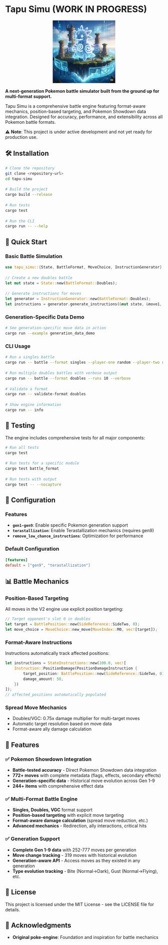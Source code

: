 # Tapu Simu (WORK IN PROGRESS)

<div align="center">
  <img src="assets/tapu-simu-logo.png" alt="Tapu Simu Logo" width="200">
</div>

**A next-generation Pokemon battle simulator built from the ground up for multi-format support.**

Tapu Simu is a comprehensive battle engine featuring format-aware mechanics, position-based targeting, and Pokemon Showdown data integration. Designed for accuracy, performance, and extensibility across all Pokemon battle formats.

⚠️ **Note**: This project is under active development and not yet ready for production use.

## 🛠 Installation

```bash
# Clone the repository
git clone <repository-url>
cd tapu-simu

# Build the project
cargo build --release

# Run tests
cargo test

# Run the CLI
cargo run -- --help
```

## 🚀 Quick Start

### Basic Battle Simulation

```rust
use tapu_simu::{State, BattleFormat, MoveChoice, InstructionGenerator};

// Create a new doubles battle
let mut state = State::new(BattleFormat::Doubles);

// Generate instructions for moves
let generator = InstructionGenerator::new(BattleFormat::Doubles);
let instructions = generator.generate_instructions(&mut state, &move1, &move2);
```

### Generation-Specific Data Demo

```bash
# See generation-specific move data in action
cargo run --example generation_data_demo
```

### CLI Usage

```bash
# Run a singles battle
cargo run -- battle --format singles --player-one random --player-two random

# Run multiple doubles battles with verbose output
cargo run -- battle --format doubles --runs 10 --verbose

# Validate a format
cargo run -- validate-format doubles

# Show engine information
cargo run -- info
```

## 🧪 Testing

The engine includes comprehensive tests for all major components:

```bash
# Run all tests
cargo test

# Run tests for a specific module
cargo test battle_format

# Run tests with output
cargo test -- --nocapture
```

## 🔧 Configuration

### Features

- **`gen1-gen9`**: Enable specific Pokemon generation support
- **`terastallization`**: Enable Terastallization mechanics (requires gen9)
- **`remove_low_chance_instructions`**: Optimization for performance

### Default Configuration

```toml
[features]
default = ["gen9", "terastallization"]
```

## 📊 Battle Mechanics

### Position-Based Targeting

All moves in the V2 engine use explicit position targeting:

```rust
// Target opponent's slot 0 in doubles
let target = BattlePosition::new(SideReference::SideTwo, 0);
let move_choice = MoveChoice::new_move(MoveIndex::M0, vec![target]);
```

### Format-Aware Instructions

Instructions automatically track affected positions:

```rust
let instructions = StateInstructions::new(100.0, vec![
    Instruction::PositionDamage(PositionDamageInstruction {
        target_position: BattlePosition::new(SideReference::SideTwo, 0),
        damage_amount: 50,
    })
]);
// affected_positions automatically populated
```

### Spread Move Mechanics

- Doubles/VGC: 0.75x damage multiplier for multi-target moves
- Automatic target resolution based on move data
- Format-aware ally damage calculation

## 🎯 Features

### ✅ **Pokemon Showdown Integration**
- **Battle-tested accuracy** - Direct Pokemon Showdown data integration
- **772+ moves** with complete metadata (flags, effects, secondary effects)
- **Generation-specific data** - Historical move evolution across Gen 1-9
- **244+ items** with comprehensive effect data

### ✅ **Multi-Format Battle Engine**
- **Singles, Doubles, VGC** format support
- **Position-based targeting** with explicit move targeting
- **Format-aware damage calculation** (spread move reduction, etc.)
- **Advanced mechanics** - Redirection, ally interactions, critical hits

### ✅ **Generation Support**
- **Complete Gen 1-9 data** with 252-777 moves per generation
- **Move change tracking** - 319 moves with historical evolution
- **Generation-aware API** - Access moves as they existed in any generation
- **Type evolution tracking** - Bite (Normal→Dark), Gust (Normal→Flying), etc.


## 📝 License

This project is licensed under the MIT License - see the LICENSE file for details.

## 🙏 Acknowledgments

- **Original poke-engine**: Foundation and inspiration for battle mechanics